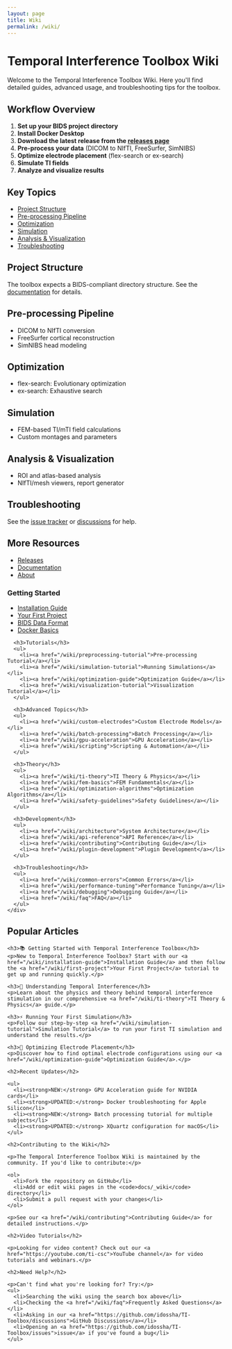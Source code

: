 ```yaml
---
layout: page
title: Wiki
permalink: /wiki/
---
```


# Temporal Interference Toolbox Wiki

Welcome to the Temporal Interference Toolbox Wiki. Here you'll find detailed guides, advanced usage, and troubleshooting tips for the toolbox.

## Workflow Overview

1. **Set up your BIDS project directory**
2. **Install Docker Desktop**
3. **Download the latest release from the [releases page](/releases)**
4. **Pre-process your data** (DICOM to NIfTI, FreeSurfer, SimNIBS)
5. **Optimize electrode placement** (flex-search or ex-search)
6. **Simulate TI fields**
7. **Analyze and visualize results**

## Key Topics

- [Project Structure](#project-structure)
- [Pre-processing Pipeline](#pre-processing-pipeline)
- [Optimization](#optimization)
- [Simulation](#simulation)
- [Analysis & Visualization](#analysis--visualization)
- [Troubleshooting](#troubleshooting)

## Project Structure

The toolbox expects a BIDS-compliant directory structure. See the [documentation](/documentation) for details.

## Pre-processing Pipeline

- DICOM to NIfTI conversion
- FreeSurfer cortical reconstruction
- SimNIBS head modeling

## Optimization

- flex-search: Evolutionary optimization
- ex-search: Exhaustive search

## Simulation

- FEM-based TI/mTI field calculations
- Custom montages and parameters

## Analysis & Visualization

- ROI and atlas-based analysis
- NIfTI/mesh viewers, report generator

## Troubleshooting

See the [issue tracker](https://github.com/idossha/TI-Toolbox/issues) or [discussions](https://github.com/idossha/TI-Toolbox/discussions) for help.

## More Resources

- [Releases](/releases)
- [Documentation](/documentation)
- [About](/about)

<div class="wiki-layout">
  <div class="wiki-sidebar">
    <div class="wiki-nav">
      <h3>Getting Started</h3>
      <ul>
        <li><a href="/wiki/installation-guide">Installation Guide</a></li>
        <li><a href="/wiki/first-project">Your First Project</a></li>
        <li><a href="/wiki/bids-format">BIDS Data Format</a></li>
        <li><a href="/wiki/docker-basics">Docker Basics</a></li>
      </ul>
      
      <h3>Tutorials</h3>
      <ul>
        <li><a href="/wiki/preprocessing-tutorial">Pre-processing Tutorial</a></li>
        <li><a href="/wiki/simulation-tutorial">Running Simulations</a></li>
        <li><a href="/wiki/optimization-guide">Optimization Guide</a></li>
        <li><a href="/wiki/visualization-tutorial">Visualization Tutorial</a></li>
      </ul>
      
      <h3>Advanced Topics</h3>
      <ul>
        <li><a href="/wiki/custom-electrodes">Custom Electrode Models</a></li>
        <li><a href="/wiki/batch-processing">Batch Processing</a></li>
        <li><a href="/wiki/gpu-acceleration">GPU Acceleration</a></li>
        <li><a href="/wiki/scripting">Scripting & Automation</a></li>
      </ul>
      
      <h3>Theory</h3>
      <ul>
        <li><a href="/wiki/ti-theory">TI Theory & Physics</a></li>
        <li><a href="/wiki/fem-basics">FEM Fundamentals</a></li>
        <li><a href="/wiki/optimization-algorithms">Optimization Algorithms</a></li>
        <li><a href="/wiki/safety-guidelines">Safety Guidelines</a></li>
      </ul>
      
      <h3>Development</h3>
      <ul>
        <li><a href="/wiki/architecture">System Architecture</a></li>
        <li><a href="/wiki/api-reference">API Reference</a></li>
        <li><a href="/wiki/contributing">Contributing Guide</a></li>
        <li><a href="/wiki/plugin-development">Plugin Development</a></li>
      </ul>
      
      <h3>Troubleshooting</h3>
      <ul>
        <li><a href="/wiki/common-errors">Common Errors</a></li>
        <li><a href="/wiki/performance-tuning">Performance Tuning</a></li>
        <li><a href="/wiki/debugging">Debugging Guide</a></li>
        <li><a href="/wiki/faq">FAQ</a></li>
      </ul>
    </div>
  </div>
  
  <div class="wiki-content">
    <h2>Popular Articles</h2>
    
    <h3>📚 Getting Started with Temporal Interference Toolbox</h3>
    <p>New to Temporal Interference Toolbox? Start with our <a href="/wiki/installation-guide">Installation Guide</a> and then follow the <a href="/wiki/first-project">Your First Project</a> tutorial to get up and running quickly.</p>
    
    <h3>🧠 Understanding Temporal Interference</h3>
    <p>Learn about the physics and theory behind temporal interference stimulation in our comprehensive <a href="/wiki/ti-theory">TI Theory & Physics</a> guide.</p>
    
    <h3>⚡ Running Your First Simulation</h3>
    <p>Follow our step-by-step <a href="/wiki/simulation-tutorial">Simulation Tutorial</a> to run your first TI simulation and understand the results.</p>
    
    <h3>🎯 Optimizing Electrode Placement</h3>
    <p>Discover how to find optimal electrode configurations using our <a href="/wiki/optimization-guide">Optimization Guide</a>.</p>
    
    <h2>Recent Updates</h2>
    
    <ul>
      <li><strong>NEW:</strong> GPU Acceleration guide for NVIDIA cards</li>
      <li><strong>UPDATED:</strong> Docker troubleshooting for Apple Silicon</li>
      <li><strong>NEW:</strong> Batch processing tutorial for multiple subjects</li>
      <li><strong>UPDATED:</strong> XQuartz configuration for macOS</li>
    </ul>
    
    <h2>Contributing to the Wiki</h2>
    
    <p>The Temporal Interference Toolbox Wiki is maintained by the community. If you'd like to contribute:</p>
    
    <ol>
      <li>Fork the repository on GitHub</li>
      <li>Add or edit wiki pages in the <code>docs/_wiki</code> directory</li>
      <li>Submit a pull request with your changes</li>
    </ol>
    
    <p>See our <a href="/wiki/contributing">Contributing Guide</a> for detailed instructions.</p>
    
    <h2>Video Tutorials</h2>
    
    <p>Looking for video content? Check out our <a href="https://youtube.com/ti-csc">YouTube channel</a> for video tutorials and webinars.</p>
    
    <h2>Need Help?</h2>
    
    <p>Can't find what you're looking for? Try:</p>
    <ul>
      <li>Searching the wiki using the search box above</li>
      <li>Checking the <a href="/wiki/faq">Frequently Asked Questions</a></li>
      <li>Asking in our <a href="https://github.com/idossha/TI-Toolbox/discussions">GitHub Discussions</a></li>
      <li>Opening an <a href="https://github.com/idossha/TI-Toolbox/issues">issue</a> if you've found a bug</li>
    </ul>
  </div>
</div> 